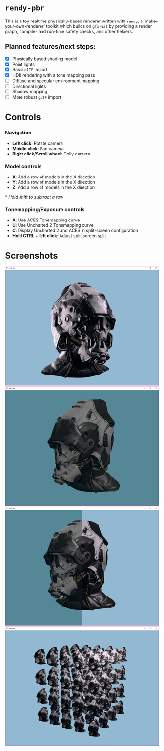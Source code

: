 # `rendy-pbr`

This is a toy realtime physically-based renderer written with `rendy`, a 'make-your-own-renderer' toolkit
which builds on `gfx-hal` by providing a render graph, compile- and run-time safety checks, and
other helpers.

## Planned features/next steps:

* [x] Physically based shading model
* [x] Point lights
* [x] Basic `glTF` import
* [x] HDR rendering with a tone mapping pass
* [ ] Diffuse and specular environment mapping
* [ ] Directional lights
* [ ] Shadow mapping
* [ ] More robust `glTF` import

# Controls

### Navigation
* **Left click**: Rotate camera
* **Middle click**: Pan camera
* **Right click/Scroll wheel**: Dolly camera

### Model controls
* **X**: Add a row of models in the X direction
* **Y**: Add a row of models in the X direction
* **Z**: Add a row of models in the X direction

\* *Hold shift to subtract a row*

### Tonemapping/Exposure controls
* **A**: Use ACES Tonemapping curve
* **U**: Use Uncharted 2 Tonemapping curve
* **C**: Display Uncharted 2 and ACES in split-screen configuration
* **Hold CTRL + left click**: Adjust split screen split

# Screenshots

![](screenshots/helmet1.png)
![](screenshots/helmet2.png)
![](screenshots/helmet3.png)
![](screenshots/helmet4.png)